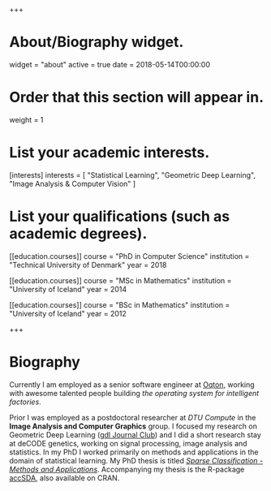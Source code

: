 +++
# About/Biography widget.
widget = "about"
active = true
date = 2018-05-14T00:00:00

# Order that this section will appear in.
weight = 1

# List your academic interests.
[interests]
  interests = [
    "Statistical Learning",
    "Geometric Deep Learning",
    "Image Analysis & Computer Vision"
  ]

# List your qualifications (such as academic degrees).
[[education.courses]]
  course = "PhD in Computer Science"
  institution = "Technical University of Denmark"
  year = 2018

[[education.courses]]
  course = "MSc in Mathematics"
  institution = "University of Iceland"
  year = 2014

[[education.courses]]
  course = "BSc in Mathematics"
  institution = "University of Iceland"
  year = 2012
 
+++

# Biography

Currently I am employed as a senior software engineer at [Oqton](https://www.oqton.com/), working with awesome talented people building *the operating system for intelligent factories*.

Prior I was employed as a postdoctoral researcher at *DTU Compute* in the **Image Analysis and Computer Graphics** group. I focused my research on Geometric Deep Learning ([gdl Journal Club](http://geo-dl.compute.dtu.dk)) and I did a short research stay at deCODE genetics, working on signal processing, image analysis and statistics. In my PhD I worked primarily on methods and applications in the domain of statistical learning. My PhD thesis is titled [*Sparse Classification - Methods and Applications*](http://orbit.dtu.dk/ws/files/146993098/phd471_Einarsson_G.pdf). Accompanying my thesis is the R-package [accSDA](https://github.com/gumeo/accSDA), also available on CRAN.
